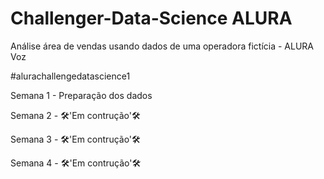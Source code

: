 # Challenger-Data-Science ALURA


Análise área de vendas usando dados de uma operadora fictícia - ALURA Voz

#alurachallengedatascience1

Semana 1 - Preparação dos dados

Semana 2 - 🛠'Em contrução'🛠

Semana 3 - 🛠'Em contrução'🛠

Semana 4 - 🛠'Em contrução'🛠
